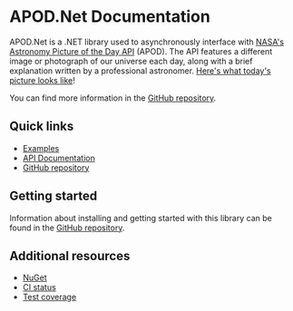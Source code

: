 # APOD.Net Documentation
APOD.Net is a .NET library used to asynchronously interface with [NASA's Astronomy Picture of the Day API](https://api.nasa.gov#apod "Official API documentation - api.nasa.gov") (APOD). The API features a different image or photograph of our universe each day, along with a brief explanation written by a professional astronomer. [Here's what today's picture looks like](https://apod.nasa.gov/apod/astropix.html "Astronomy Picture of the Day - apod.nasa.gov")!

You can find more information in the [GitHub repository](https://github.com/LeMorrow/APOD.Net).

## Quick links
- [Examples](https://lemorrow.github.io/APOD.Net/examples/)
- [API Documentation](https://lemorrow.github.io/APOD.Net/api/)
- [GitHub repository](https://github.com/LeMorrow/APOD.Net)

## Getting started
Information about installing and getting started with this library can be found in the [GitHub repository](https://github.com/LeMorrow/APOD.Net).

## Additional resources
- [NuGet](https://www.nuget.org/packages/APOD.Net/)
- [CI status](https://github.com/LeMorrow/APOD.Net/actions)
- [Test coverage](https://coveralls.io/github/LeMorrow/APOD.Net?branch=master)
